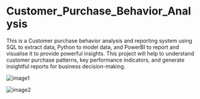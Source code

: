# Customer_Purchase_Behavior_Analysis

This is a Customer purchase behavior analysis and reporting system using SQL to extract data, Python to model data, and PowerBI to report and visualise it to provide powerful insights. This project will help to understand customer purchase patterns, key performance indicators, and generate insightful reports for business decision-making.



![image1](https://github.com/user-attachments/assets/09f328a2-cec1-4287-9f27-e86b7f870c1d)

![image2](https://github.com/user-attachments/assets/b89593ac-eb69-4f59-92c9-db6d5eef2b9f)
